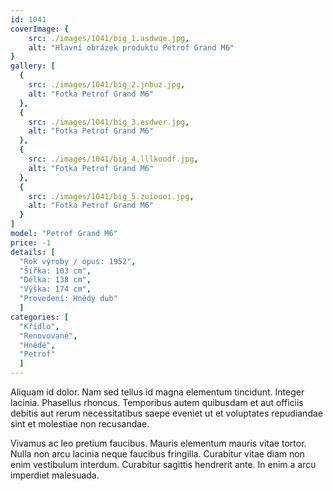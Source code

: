 ```yaml
---
id: 1041
coverImage: {
    src: ./images/1041/big_1.asdwqe.jpg,
    alt: "Hlavní obrázek produktu Petrof Grand M6"
}
gallery: [
  {
    src: ./images/1041/big_2.jnbuz.jpg,
    alt: "Fotka Petrof Grand M6"
  },
  {
    src: ./images/1041/big_3.esdwer.jpg,
    alt: "Fotka Petrof Grand M6"
  },
  {
    src: ./images/1041/big_4.lllkoodf.jpg,
    alt: "Fotka Petrof Grand M6"
  },
  {
    src: ./images/1041/big_5.zuioooi.jpg,
    alt: "Fotka Petrof Grand M6"
  }
]
model: "Petrof Grand M6"
price: -1
details: [
  "Rok výroby / opus: 1952",
  "Šířka: 103 cm",
  "Délka: 138 cm",
  "Výška: 174 cm",
  "Provedení: Hnědý dub"
  ]
categories: [
  "Křídlo",
  "Renovované",
  "Hnědé",
  "Petrof"
  ]
---
```


Aliquam id dolor. Nam sed tellus id magna elementum tincidunt. Integer lacinia. Phasellus rhoncus. Temporibus autem quibusdam et aut officiis debitis aut rerum necessitatibus saepe eveniet ut et voluptates repudiandae sint et molestiae non recusandae.

Vivamus ac leo pretium faucibus. Mauris elementum mauris vitae tortor. Nulla non arcu lacinia neque faucibus fringilla. Curabitur vitae diam non enim vestibulum interdum. Curabitur sagittis hendrerit ante. In enim a arcu imperdiet malesuada.